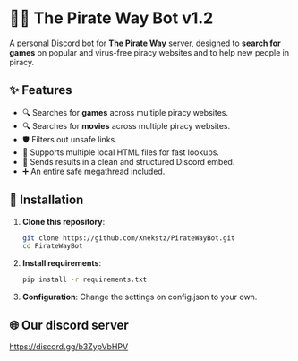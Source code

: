# 🏴‍☠️ The Pirate Way Bot v1.2

A personal Discord bot for **The Pirate Way** server, designed to **search for games** on popular and virus-free piracy websites and to help new people in piracy.

## ✨ Features
- 🔍 Searches for **games** across multiple piracy websites.
- 🔍 Searches for **movies** across multiple piracy websites.
- 🛡️ Filters out unsafe links.
- 📂 Supports multiple local HTML files for fast lookups.
- 📜 Sends results in a clean and structured Discord embed.
- ➕ An entire safe megathread included.

## 🚀 Installation
1. **Clone this repository**:
   ```bash
   git clone https://github.com/Xnekstz/PirateWayBot.git
   cd PirateWayBot
   ```
2. **Install requirements**:
   ```bash
   pip install -r requirements.txt
   ```
3. **Configuration**:
   Change the settings on config.json to your own.

## 🌐 Our discord server
https://discord.gg/b3ZypVbHPV
